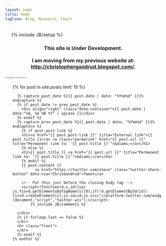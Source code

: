 ```yaml
---
layout: page
title: Home
tagline: Blog, Research, Teach
---
```


{% include JB/setup %}

<div class="alert">
<h3 style ="text-align:center;">
This site is Under Development. 
<br/>
<br/>
I am moving from my previous website at: <a href = "http://christophergandrud.blogspot.com/">http://christophergandrud.blogspot.com/</a>.
</h3>
</div>
-----
-----

<style>
    li, p { font-size: 11pt; line-height: 125%; margin: 20px; }
</style>

<div id="home">

  <ul class="posts">
    {% for post in site.posts limit: 15 %}
      <div class="front">
        
      {% capture post_date %}{{ post.date | date: "%Y%m%d" }}{% endcapture %}
      {% if post_date != prev_post_date %}
        <div align="right" class="date-container">{{ post.date | date:"%A, %e %B %Y" | upcase }}</div>
      {% endif %}
      {% capture prev_post_date %}{{ post.date | date: "%Y%m%d" }}{% endcapture %}
        {% if post.post-link %}
        <h1><a href="{{ post.post-link }}" title="External link">{{ post.title }}</a> <a class="permalink" href="{{ post.url }}" title="Permanent link to: '{{ post.title }}'">&diams;</a></h1>
        {% else %}
        <h1>{{ post.title }} <a href="{{ post.url }}" title="Permanent link to: '{{ post.title }}'">&diams;</a></h1>
        {% endif %}
        {{ post.content }}
              <a href="https://twitter.com/share" class="twitter-share-button" data-via="ChrisGandrud">Tweet</a>

        <!-- Put this just before the closing body tag -->
        <script>!function(d,s,id){var         js,fjs=d.getElementsByTagName(s)[0];if(!d.getElementById(id)){js=d.createElement(s);js.id=id;js.src="//platform.twitter.com/widgets.js";fjs.parentNode.insertBefore(js,fjs);}}(document,"script","twitter-wjs");</script>
            {% include JB/comments %}

      </div>
      {% if forloop.last == false %}
      </br>
      <hr class="front">
      </br>
      {% endif %}
    {% endfor %}
  </ul>

</div>




